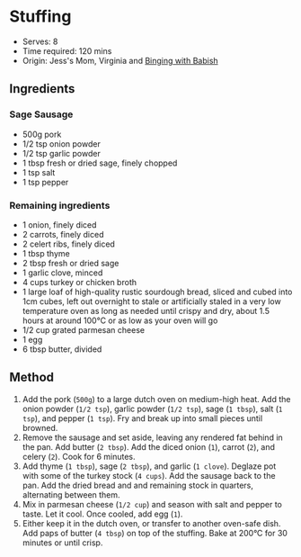 # Stuffing
* Serves: 8
* Time required: 120 mins
* Origin: Jess's Mom, Virginia and [Binging with Babish](https://basicswithbabish.co/basicsepisodes/last-minute-thanksgiving)

## Ingredients
### Sage Sausage
* 500g pork
* 1/2 tsp onion powder
* 1/2 tsp garlic powder
* 1 tbsp fresh or dried sage, finely chopped
* 1 tsp salt
* 1 tsp pepper

### Remaining ingredients
* 1 onion, finely diced
* 2 carrots, finely diced
* 2 celert ribs, finely diced
* 1 tbsp thyme
* 2 tbsp fresh or dried sage
* 1 garlic clove, minced
* 4 cups turkey or chicken broth
* 1 large loaf of high-quality rustic sourdough bread, sliced and cubed into 1cm cubes, left out overnight to stale or artificially staled in a very low temperature oven as long as needed until crispy and dry, about 1.5 hours at around 100°C or as low as your oven will go
* 1/2 cup grated parmesan cheese
* 1 egg
* 6 tbsp butter, divided

## Method
1. Add the pork (`500g`) to a large dutch oven on medium-high heat. Add the onion powder (`1/2 tsp`), garlic powder (`1/2 tsp`), sage (`1 tbsp`), salt (`1 tsp`), and pepper (`1 tsp`). Fry and break up into small pieces until browned.
1. Remove the sausage and set aside, leaving any rendered fat behind in the pan. Add butter (`2 tbsp`). Add the diced onion (`1`), carrot (`2`), and celery (`2`). Cook for 6 minutes.
1. Add thyme (`1 tbsp`), sage (`2 tbsp`), and garlic (`1 clove`). Deglaze pot with some of the turkey stock (`4 cups`). Add the sausage back to the pan. Add the dried bread and and remaining stock in quarters, alternating between them.
1. Mix in parmesan cheese (`1/2 cup`) and season with salt and pepper to taste. Let it cool. Once cooled, add egg (`1`).
1. Either keep it in the dutch oven, or transfer to another oven-safe dish. Add paps of butter (`4 tbsp`) on top of the stuffing. Bake at 200°C for 30 minutes or until crisp.
